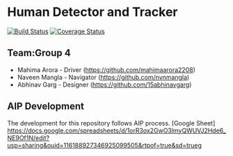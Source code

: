 # Human Detector and Tracker 
[![Build Status](https://github.com/mahimaarora2208/HumanDetecterAndTracker/actions/workflows/build_and_coveralls.yml/badge.svg)](https://github.com/mahimaarora2208/HumanDetecterAndTracker//actions/workflows/build_and_coveralls.yml)
[![Coverage Status](https://coveralls.io/repos/github/mahimaarora2208/HumanDetecterAndTracker/badge.svg?branch=main)](https://coveralls.io/github/mahimaarora2208/HumanDetecterAndTracker?branch=main)
## Team:Group 4

 - Mahima Arora - Driver (https://github.com/mahimaarora2208)
 - Naveen Mangla - Navigator (https://github.com/nvnmangla)
 - Abhinav Garg - Designer (https://github.com/15abhinavgarg)


## AIP Development

The development for this repository follows AIP process.
[Google Sheet] https://docs.google.com/spreadsheets/d/1orR3ox2GwO3lmyQWUVJ2Hde6_NE9Of1N/edit?usp=sharing&ouid=116188927346925099505&rtpof=true&sd=trueg